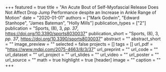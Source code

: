 +++
featured = true
title = "An Acute Bout of Self-Myofascial Release Does Not Affect Drop Jump Performance despite an Increase in Ankle Range of Motion"
date = "2020-01-01"
authors = ["Mark Godwin", "Edward Stanhope", "James Bateman", "Holly Mills"]
publication_types = ["2"]
publication = "Sports, (8), 3, _pp. 37_, https://doi.org/10.3390/sports8030037"
publication_short = "Sports, (8), 3, _pp. 37_, https://doi.org/10.3390/sports8030037"
abstract = ""
abstract_short = ""
image_preview = ""
selected = false
projects = []
tags = []
url_pdf = "https://www.mdpi.com/2075-4663/8/3/37"
url_preprint = ""
url_code = ""
url_dataset = ""
url_project = ""
url_slides = ""
url_video = ""
url_poster = ""
url_source = ""
math = true
highlight = true
[header]
image = ""
caption = ""
+++
